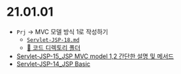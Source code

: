 # 21.01.01
- `Prj` -> MVC 모델 방식 1로 작성하기
  - [`Servlet-JSP-18.md`](../../01.TIL/06.WAS/ServletJSP/Servlet-JSP-18.md)
  - [📁 코드 디렉토리 폴더](../01.TIL/06.WAS/ServletJSP/Prj/WebContent/admin/board/notice/detail.jsp)
- [Servlet-JSP-15_JSP MVC model 1,2 간단한 설명 및 메서드](../../01.TIL/06.WAS/ServletJSP/Servlet-JSP-15.md)
- [Servlet-JSP-14_JSP Basic](../../01.TIL/06.WAS/ServletJSP/Servlet-JSP-14.md)

